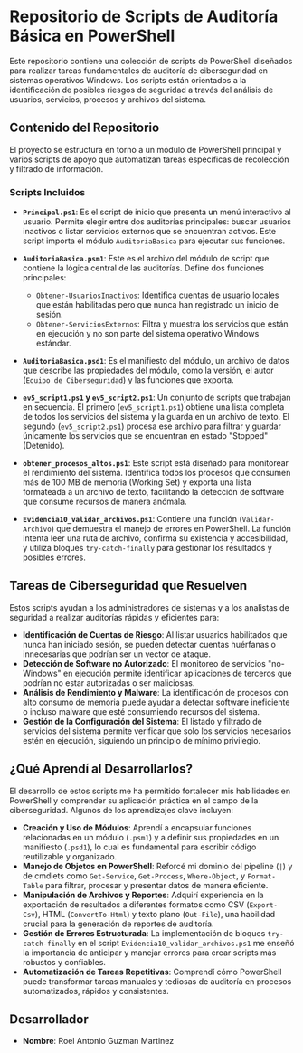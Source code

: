 # Repositorio de Scripts de Auditoría Básica en PowerShell

Este repositorio contiene una colección de scripts de PowerShell diseñados para realizar tareas fundamentales de auditoría de ciberseguridad en sistemas operativos Windows. Los scripts están orientados a la identificación de posibles riesgos de seguridad a través del análisis de usuarios, servicios, procesos y archivos del sistema.

## Contenido del Repositorio

El proyecto se estructura en torno a un módulo de PowerShell principal y varios scripts de apoyo que automatizan tareas específicas de recolección y filtrado de información.

### Scripts Incluidos

* **`Principal.ps1`**: Es el script de inicio que presenta un menú interactivo al usuario. Permite elegir entre dos auditorías principales: buscar usuarios inactivos o listar servicios externos que se encuentran activos. Este script importa el módulo `AuditoriaBasica` para ejecutar sus funciones.

* **`AuditoriaBasica.psm1`**: Este es el archivo del módulo de script que contiene la lógica central de las auditorías. Define dos funciones principales:
    * `Obtener-UsuariosInactivos`: Identifica cuentas de usuario locales que están habilitadas pero que nunca han registrado un inicio de sesión.
    * `Obtener-ServiciosExternos`: Filtra y muestra los servicios que están en ejecución y no son parte del sistema operativo Windows estándar.

* **`AuditoriaBasica.psd1`**: Es el manifiesto del módulo, un archivo de datos que describe las propiedades del módulo, como la versión, el autor (`Equipo de Ciberseguridad`) y las funciones que exporta.

* **`ev5_script1.ps1` y `ev5_script2.ps1`**: Un conjunto de scripts que trabajan en secuencia. El primero (`ev5_script1.ps1`) obtiene una lista completa de todos los servicios del sistema y la guarda en un archivo de texto. El segundo (`ev5_script2.ps1`) procesa ese archivo para filtrar y guardar únicamente los servicios que se encuentran en estado "Stopped" (Detenido).

* **`obtener_procesos_altos.ps1`**: Este script está diseñado para monitorear el rendimiento del sistema. Identifica todos los procesos que consumen más de 100 MB de memoria (Working Set) y exporta una lista formateada a un archivo de texto, facilitando la detección de software que consume recursos de manera anómala.

* **`Evidencia10_validar_archivos.ps1`**: Contiene una función (`Validar-Archivo`) que demuestra el manejo de errores en PowerShell. La función intenta leer una ruta de archivo, confirma su existencia y accesibilidad, y utiliza bloques `try-catch-finally` para gestionar los resultados y posibles errores.

## Tareas de Ciberseguridad que Resuelven

Estos scripts ayudan a los administradores de sistemas y a los analistas de seguridad a realizar auditorías rápidas y eficientes para:

* **Identificación de Cuentas de Riesgo**: Al listar usuarios habilitados que nunca han iniciado sesión, se pueden detectar cuentas huérfanas o innecesarias que podrían ser un vector de ataque.
* **Detección de Software no Autorizado**: El monitoreo de servicios "no-Windows" en ejecución permite identificar aplicaciones de terceros que podrían no estar autorizadas o ser maliciosas.
* **Análisis de Rendimiento y Malware**: La identificación de procesos con alto consumo de memoria puede ayudar a detectar software ineficiente o incluso malware que esté consumiendo recursos del sistema.
* **Gestión de la Configuración del Sistema**: El listado y filtrado de servicios del sistema permite verificar que solo los servicios necesarios estén en ejecución, siguiendo un principio de mínimo privilegio.

## ¿Qué Aprendí al Desarrollarlos?

El desarrollo de estos scripts me ha permitido fortalecer mis habilidades en PowerShell y comprender su aplicación práctica en el campo de la ciberseguridad. Algunos de los aprendizajes clave incluyen:

* **Creación y Uso de Módulos**: Aprendí a encapsular funciones relacionadas en un módulo (`.psm1`) y a definir sus propiedades en un manifiesto (`.psd1`), lo cual es fundamental para escribir código reutilizable y organizado.
* **Manejo de Objetos en PowerShell**: Reforcé mi dominio del pipeline (`|`) y de cmdlets como `Get-Service`, `Get-Process`, `Where-Object`, y `Format-Table` para filtrar, procesar y presentar datos de manera eficiente.
* **Manipulación de Archivos y Reportes**: Adquirí experiencia en la exportación de resultados a diferentes formatos como CSV (`Export-Csv`), HTML (`ConvertTo-Html`) y texto plano (`Out-File`), una habilidad crucial para la generación de reportes de auditoría.
* **Gestión de Errores Estructurada**: La implementación de bloques `try-catch-finally` en el script `Evidencia10_validar_archivos.ps1` me enseñó la importancia de anticipar y manejar errores para crear scripts más robustos y confiables.
* **Automatización de Tareas Repetitivas**: Comprendí cómo PowerShell puede transformar tareas manuales y tediosas de auditoría en procesos automatizados, rápidos y consistentes.

## Desarrollador

* **Nombre**: Roel Antonio Guzman Martinez
